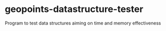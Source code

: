 # geopoints-datastructure-tester

Program to test data structures aiming on time and memory effectiveness

